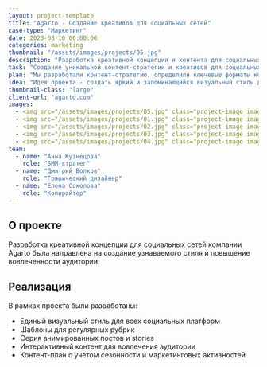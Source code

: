 ```yaml
---
layout: project-template
title: "Agarto - Создание креативов для социальных сетей"
case-type: "Маркетинг"
date: 2023-08-10 00:00:00
categories: marketing
thumbnail: "/assets/images/projects/05.jpg"
description: "Разработка креативной концепции и контента для социальных сетей компании Agarto, направленных на повышение вовлеченности аудитории."
task: "Создание уникальной контент-стратегии и креативов для социальных сетей компании Agarto, которые будут выделять бренд среди конкурентов и привлекать целевую аудиторию."
plan: "Мы разработали контент-стратегию, определили ключевые форматы контента, создали визуальные шаблоны и подготовили контент-план на 3 месяца."
idea: "Идея проекта - создать яркий и запоминающийся визуальный стиль для социальных сетей, который будет отражать индивидуальность бренда Agarto."
thumbnail-class: "large"
client-url: "agarto.com"
images:
  - <img src="/assets/images/projects/05.jpg" class="project-image image-full-width" alt="Agarto social media 05">
  - <img src="/assets/images/projects/01.jpg" class="project-image image-full-width" alt="Agarto social media 01">
  - <img src="/assets/images/projects/02.jpg" class="project-image image-half-width" alt="Agarto social media 02">
  - <img src="/assets/images/projects/03.jpg" class="project-image image-half-width" alt="Agarto social media 03">
  - <img src="/assets/images/projects/04.jpg" class="project-image image-full-width" alt="Agarto social media 04">
team:
  - name: "Анна Кузнецова"
    role: "SMM-стратег"
  - name: "Дмитрий Волков"
    role: "Графический дизайнер"
  - name: "Елена Соколова"
    role: "Копирайтер"
---
```


## О проекте

Разработка креативной концепции для социальных сетей компании Agarto была направлена на создание узнаваемого стиля и повышение вовлеченности аудитории.

## Реализация

В рамках проекта были разработаны:
- Единый визуальный стиль для всех социальных платформ
- Шаблоны для регулярных рубрик
- Серия анимированных постов и stories
- Интерактивный контент для вовлечения аудитории
- Контент-план с учетом сезонности и маркетинговых активностей
